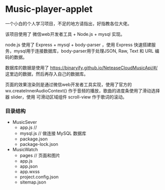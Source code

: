 # Music-player-applet

一个小白的个人学习项目，不足的地方请指出，好指教各位大佬。

该项目使用了 微信web开发者工具 + Node.js + mysql 实现。

node.js 使用了 Express + mysql + body-parser ，使用 Express 快速搭建服务，mysql用于连接数据库，body-parser用于处理JSON, Raw, Text 和 URL 编码的数据。

数据库的数据是使用了 https://binaryify.github.io/NeteaseCloudMusicApi/#/ 这里边的数据，然后再存入自己的数据库。

页面的效果渲染则是通过微信web开发者工具实现，使用了官方的 wx.createInnerAudioContext() 作于音频的播放，歌曲的进度条使用了滑动选择器 slider，使用 可滑动区域组件 scroll-view 作于歌词的滚动。

### 目录结构
- MusicSever     
  + app.js      //
  + mysql.js    // 做连接 MySQL 数据库
  + package.json
  + package-lock.json
- MusicWatch
  + pages     // 页面和图片
  + app.js
  + app.json
  + app.wxss
  + project.config.json
  + sitemap.json

